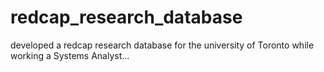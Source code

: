 # redcap_research_database
developed a redcap research database for the university of Toronto while working a Systems Analyst...
